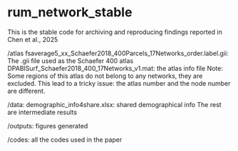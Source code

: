 # rum_network_stable
This is the stable code for archiving and reproducing findings reported in Chen et al., 2025


/atlas
fsaverage5_xx_Schaefer2018_400Parcels_17Networks_order.label.gii: The .gii file used as the Schaefer 400 atlas
DPABISurf_Schaefer2018_400_17Networks_v1.mat: the atlas info file
Note: Some regions of this atlas do not belong to any networks, they are excluded. This lead to a tricky issue: the atlas number and the node number are different.

/data:
demographic_info4share.xlsx: shared demographical info
The rest are intermediate results

/outputs:
figures generated

/codes:
all the codes used in the paper
